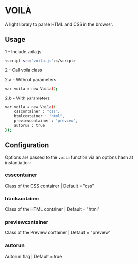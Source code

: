 VOILÀ
========

A light library to parse HTML and CSS in the browser.

## Usage

1 - Include voila.js
```bash 
<script src="voila.js"></script>
```
2 - Call voila class

2.a - Without parameters

```bash 
var voila = new Voila();
```

2.b - With parameters

```bash 
var voila = new Voila({
	csscontainer : "css",
	htmlcontainer : "html",
	previewcontainer : "preview",
	autorun : true
});
```

## Configuration

Options are passed to the ```voila``` function via an options hash at instantiation:

### csscontainer
Class of the CSS container | Default = "css"

### htmlcontainer
Class of the HTML container | Default = "html"

### previewcontainer
Class of the Preview container | Default = "preview"

### autorun
Autorun flag | Default = true
